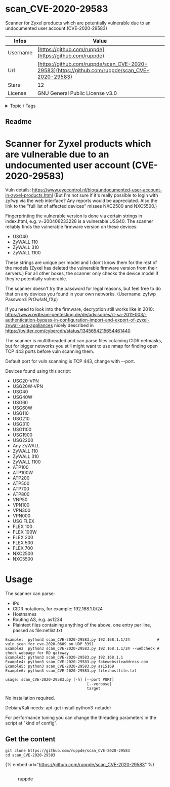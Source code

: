 # scan_CVE-2020-29583

Scanner for Zyxel products which are potentially vulnerable due to an undocumented user account (CVE-2020-29583)

| Infos    | Value                                                              |
| -------- | -------------------------------------------------------------------|
| Username | [https://github.com/ruppde](https://github.com/ruppde) |
| Url      | [https://github.com/ruppde/scan_CVE-2020-29583](https://github.com/ruppde/scan_CVE-2020-29583)                                               |
| Stars    | 12                                                          |
| License  | GNU General Public License v3.0                                                        |

<details>

<summary>Topic / Tags</summary>



</details>

## Readme

# Scanner for Zyxel products which are vulnerable due to an undocumented user account (CVE-2020-29583)

Vuln details: https://www.eyecontrol.nl/blog/undocumented-user-account-in-zyxel-products.html (But I'm not sure if it's really possible to login with zyfwp via the web interface? Any reports would be appreciated. Also the link to the "full list of affected devices" misses NXC2500 and NXC5500.)

Fingerprinting the vulnerable version is done via certain strings in index.html, e.g. v=200406233228 is a vulnerable USG40. The scanner reliably finds the vulnerable firmware version on these devices:
* USG40
* ZyWALL 110
* ZyWALL 310
* ZyWALL 1100

These strings are unique per model and I don't know them for the rest of the models (Zyxel has deleted the vulnerable firmware version from their servers.) For all other boxes, the scanner only checks the device model if they're potentially vulnerable.

The scanner doesn't try the password for legal reasons, but feel free to do that on any devices you found in your own networks. (Username: zyfwp Password: PrOw!aN_fXp)

If you need to look into the firmware, decryption still works like in 2010: https://www.redteam-pentesting.de/de/advisories/rt-sa-2011-003/-authentication-bypass-in-configuration-import-and-export-of-zyxel-zywall-usg-appliances nicely described in https://twitter.com/cybercdh/status/1345654215654461440

The scanner is multithreaded and can parse files cotaining CIDR netmasks, but for bigger networks you still might want to use nmap for finding open TCP 443 ports before vuln scanning them.

Default port for vuln scanning is TCP 443, change with --port.

Devices found using this script:
* USG20-VPN
* USG20W-VPN
* USG40
* USG40W
* USG60
* USG60W
* USG110
* USG210
* USG310
* USG1100
* USG1900
* USG2200
* Any ZyWALL
* ZyWALL 110
* ZyWALL 310
* ZyWALL 1100
* ATP100
* ATP100W
* ATP200
* ATP500
* ATP700
* ATP800
* VNP50
* VPN100
* VPN300
* VPN000
* USG FLEX
* FLEX 100
* FLEX 100W
* FLEX 200
* FLEX 500
* FLEX 700
* NXC2500
* NXC5500


# Usage
The scanner can parse:
* IPs
* CIDR notations, for example: 192.168.1.0/24
* Hostnames
* Routing AS, e.g. as1234
* Plaintext files containing anything of the above, one entry per line, passed as file:netlist.txt

```
Example:  python3 scan_CVE-2020-29583.py 192.168.1.1/24            # vuln scan for cve-2020-0609 on UDP 3391
Example2  python3 scan_CVE-2020-29583.py 192.168.1.1/24 --webcheck # check webpage for RD gateway
Example3: python3 scan_CVE-2020-29583.py 192.168.1.1 
Example4: python3 scan_CVE-2020-29583.py fakewebsiteaddress.com 
Example5: python3 scan_CVE-2020-29583.py as15169 
Example6: python3 scan_CVE-2020-29583.py file:hostfile.txt

usage: scan_CVE-2020-29583.py [-h] [--port PORT] 
                                    [--verbose]
                                    target
```
No installation required. 

Debian/Kali needs: apt-get install python3-netaddr

For performance tuning you can change the threading parameters in the script at "kind of config".




## Get the content

```
git clone https://github.com/ruppde/scan_CVE-2020-29583
cd scan_CVE-2020-29583
```

{% embed url="https://github.com/ruppde/scan_CVE-2020-29583" %}

<figure><img src="https://avatars.githubusercontent.com/u/46819580?v=4" alt=""><figcaption><p>ruppde</p></figcaption></figure>
